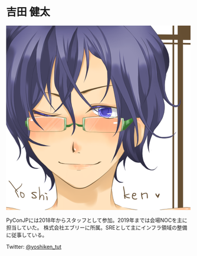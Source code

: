 # 吉田 健太

![yskn](./_static/yskn.png)

PyConJPには2018年からスタッフとして参加。2019年までは会場NOCを主に担当していた。
株式会社エブリーに所属。SREとして主にインフラ領域の整備に従事している。

Twitter: [@yoshiken_tut](https://twitter.com/yoshiken_tut)